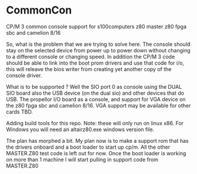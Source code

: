 # CommonCon
CP/M 3 common console support for s100computers z80 master z80 fpga sbc and camelion 8/16

So, what is the problem that we are trying to solve here.
The console should stay on the selected device from power up to power down without changing to 
a different console or changing speed.  In addition the CP/M 3 code should be able to link into 
the boot prom drivers and use that code for i/o, this will releave the bios writer from creating
yet another copy of the console driver.

What is to be supported ?  Well the SIO port 0 as console using the DUAL SIO board also the USB
device (on the dual sio) and other devices that do USB.  The propellor I/O board as a console,
and support for VGA device on the z80 fpga sbc and camelion 8/16.  VGA support may be available
for other cards TBD.

Adding build tools for this repo.  Note: these will only run on linux x86.  For Windows you will
need an altairz80.exe windows version file.

The plan has morphed a bit.  My plan now is to make a support rom that has the drivers onboard
and a boot loader to start up cp/m.  All the other MASTER.Z80 test code is left out for now.
Once the boot loader is working on more than 1 machine I will start pulling in support code
from MASTER.Z80
